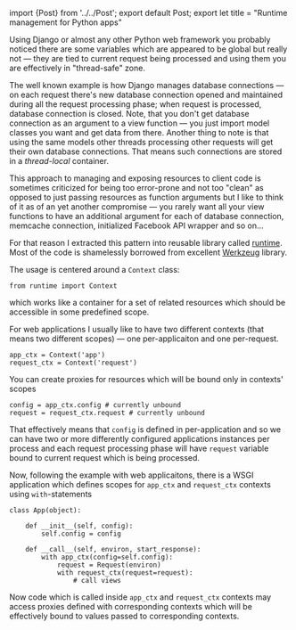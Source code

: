 import {Post} from '../../Post';
export default Post;
export let title = "Runtime management for Python apps"

Using Django or almost any other Python web framework you probably noticed there
are some variables which are appeared to be global but really not — they are
tied to current request being processed and using them you are effectively in
"thread-safe" zone.

The well known example is how Django manages database connections — on each
request there's new database connection opened and maintained during all the
request processing phase; when request is processed, database connection is
closed. Note, that you don't get database connection as an argument to a view
function — you just import model classes you want and get data from there.
Another thing to note is that using the same models other threads processing
other requests will get their own database connections. That means such
connections are stored in a _thread-local_ container.

This approach to managing and exposing resources to client code is sometimes
criticized for being too error-prone and not too "clean" as opposed to just
passing resources as function arguments but I like to think of it as of an yet
another compromise — you rarely want all your view functions to have an
additional argument for each of database connection, memcache connection,
initialized Facebook API wrapper and so on...

For that reason I extracted this pattern into reusable library called
[runtime][1]. Most of the code is shamelessly borrowed from excellent
[Werkzeug][2] library.

The usage is centered around a `Context` class:

    from runtime import Context

which works like a container for a set of related resources which should be
accessible in some predefined scope.

For web applications I usually like to have two different contexts (that means
two different scopes) — one per-applicaiton and one per-request.

    app_ctx = Context('app')
    request_ctx = Context('request')

You can create proxies for resources which will be bound only in contexts'
scopes

    config = app_ctx.config # currently unbound
    request = request_ctx.request # currently unbound

That effectively means that `config` is defined in per-application and so we can
have two or more differently configured applications instances per process and
each request processing phase will have `request` variable bound to current
request which is being processed.

Now, following the example with web applicaitons, there is a WSGI application
which defines scopes for `app_ctx` and `request_ctx` contexts using
`with`-statements

    class App(object):

        def __init__(self, config):
            self.config = config

        def __call__(self, environ, start_response):
            with app_ctx(config=self.config):
                request = Request(environ)
                with request_ctx(request=request):
                    # call views

Now code which is called inside `app_ctx` and `request_ctx` contexts may access
proxies defined with corresponding contexts which will be effectively bound to
values passed to corresponding contexts.

[1]: https://github.com/andreypopp/runtime
[2]: http://werkzeug.pocoo.org
